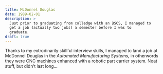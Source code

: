 ```yaml
---
title: McDonnel Douglas
date: 1989-02-01
description: >
  Just prior to graduating from colledge with an BSCS, I managed to
  get a job (actually two jobs) a semester before I was to
  graduate. 
draft: true
---
```


Thanks to my extrodinarily skillful interview skills, I managed to
land a job at McDonnel Douglas in the _Automated Manufacturing
Systems_, in otherwords they were CNC machines enhanced with a robotic
part carrier system. Neat stuff, but didn't last long...

